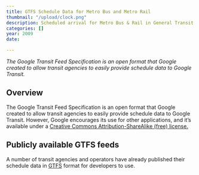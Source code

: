 ```yaml
---
title: GTFS Schedule Data for Metro Bus and Metro Rail
thumbnail: "/upload/clock.png"
description: Scheduled arrival for Metro Bus & Rail in General Transit Feed Specification.
categories: []
year: 2009
date: 

---
```

_The Google Transit Feed Specification is an open format that Google created to allow transit agencies to easily provide schedule data to Google Transit._

## Overview

The Google Transit Feed Specification is an open format that Google created to allow transit agencies to easily provide schedule data to Google Transit. However, Google encourages its use for other applications, and it’s available under a [Creative Commons Attribution-ShareAlike (free) license.](https://web.archive.org/web/20170807030129/http://creativecommons.org/licenses/by-sa/2.0/ "Creative  Commons Attribution-ShareAlike (free) license")

## Publicly available GTFS feeds

A number of transit agencies and operators have already published their schedule data in [GTFS](https://web.archive.org/web/20170807030129/http://code.google.com/transit/spec/transit_feed_specification.html) format for developers to use.